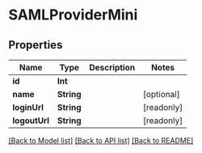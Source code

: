 # SAMLProviderMini

## Properties

Name | Type | Description | Notes
------------ | ------------- | ------------- | -------------
**id** | **Int** |  | 
**name** | **String** |  | [optional] 
**loginUrl** | **String** |  | [readonly] 
**logoutUrl** | **String** |  | [readonly] 

[[Back to Model list]](../#documentation-for-models) [[Back to API list]](../#documentation-for-api-endpoints) [[Back to README]](../)


